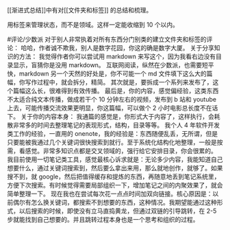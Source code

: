 [[渐进式总结]]中有对[[文件夹和标签]] 的总结和梳理。

用标签来管理状态，而不是领域。这样一定能收缩到 10 个以内。

#评论/少数派
	对于别人非常执着对所有东西分门别类的建立文件夹和标签的评论：
	哈哈，作者诚不欺我，别人是数字花园，你这的确是数字大厦。
	关于分享知识的方法：
	我觉得作者你可以尝试用 markdown 来写这个，因为我看右边没有目录显示，盲猜你是没用 markdown。
	互联网阅读，纵然在少数派，也需要短平快，markdown 另一个天然的好处是，你不可能一个 md 文件填下这么大的篇幅，你写作过程中，就会拆分，精简。
	其次就是，要拆成一个系列来发布了，这个篇幅这么长，很难得到有效传播。
	最后是，你的内容，感觉偏经验，这类东西不太适合纯文本传播，做成若干个 10 分钟左右的视频，发布到 b 站和 youtube 上去，可能传播交流效果更明显，你这篇幅，可以做个 2 小时电影总长度不在话下。
	关于你的内容本身：
	我通篇的感觉是，你形式大于内容了，这样执行，会耗散非常多的时间去整理笔记的表现形式，结构，目录等等。
	我个人 4 年软件开发类工作的经验，一直用的 onenote，我的经验是：东西随便乱丢，无所谓，但是只要能被我通过几个关键词很快搜索到就行。至于系统化结构化地整理，一般是按需，看感觉。非常多知识点都是交叉领域的，强行给它安排目录，你会很累的。
	我目前使用一切笔记类工具，感觉最核心诉求就是：无论多少内容，我能知道自己想要什么，通过关键词搜索到，然后要么拿出来用，那么就地创作，就够了。如果搜不到，就 google，然后把值得缓存和提炼的东西，再随意地丢到笔记系统里，方便下次搜索。有时候觉得需要局部组织一下，增加笔记之间的内聚效果了，就会简单整理一下。
	现在我也在尝试每次花一点点时间加双向链接。核心原因是：以前偶尔有怎么换关键词，都搜索不到想要的东西，这种情况。我期望能通过这种形式，以后搜索的时候，即使没有立马直捣黄龙，但通过双链的引导跳转，在 2-5 步就能找到自己想要的。并且跳转过程本身也是一个思考和组织的过程。
